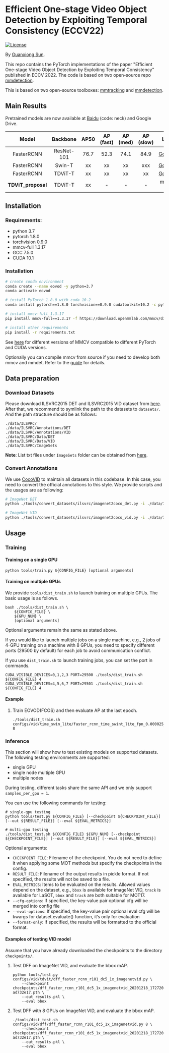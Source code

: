 # Efficient One-stage Video Object Detection by Exploiting Temporal Consistency (ECCV22)

[![License](https://img.shields.io/badge/license-BSD-blue.svg)](LICENSE)

By [Guanxiong Sun](https://sunguanxiong.github.io).

This repo contains the PyTorch implementations of the paper "Efficient One-stage Video Object Detection by Exploiting Temporal Consistency" published in ECCV 2022.
The code is based on two open-source repo [mmdetection](https://github.com/open-mmlab/mmdetection).

This is based on two open-source toolboxes: [mmtracking](https://github.com/open-mmlab/mmtracking) and [mmdetection](https://github.com/open-mmlab/mmdetection).

## Main Results

Pretrained models are now available at [Baidu](https://pan.baidu.com/s/1qjIAD3ohaJO8EF1mZ4nLEg) (code: neck) and Google Drive.

|       Model        |  Backbone  | AP50 | AP (fast) | AP (med) | AP (slow) |                                             Link                                             |
| :----------------: | :--------: | :--: | :-------: | :------: | :-------: | :------------------------------------------------------------------------------------------: |
|     FasterRCNN     | ResNet-101 | 76.7 |   52.3    |   74.1   |   84.9    | [Google](https://drive.google.com/file/d/1W17f9GC60rHU47lUeOEfU--Ra-LTw3Tq/view?usp=sharing) |
|     FasterRCNN     |   Swin-T   |  xx  |    xx     |    xx    |    xxx    | [Google](https://drive.google.com/file/d/1W17f9GC60rHU47lUeOEfU--Ra-LTw3Tq/view?usp=sharing) |
|     FasterRCNN     |  TDViT-T   |  xx  |    xx     |    xx    |    xx     | [Google](https://drive.google.com/file/d/1ZnAdFafF1vW9Lnpw-RPF1AD_csw61lBY/view?usp=sharing) |
| **TDViT_proposal** |  TDViT-T   |  xx  |     -     |    -     |     -     |                                          model url                                           |

## Installation

### Requirements:

- python 3.7
- pytorch 1.8.0
- torchvision 0.9.0
- mmcv-full 1.3.17
- GCC 7.5.0
- CUDA 10.1

### Installation

```bash
# create conda environment
conda create --name eovod -y python=3.7
conda activate eovod

# install PyTorch 1.8.0 with cuda 10.2
conda install pytorch==1.8.0 torchvision==0.9.0 cudatoolkit=10.2 -c pytorch

# install mmcv-full 1.3.17
pip install mmcv-full==1.3.17 -f https://download.openmmlab.com/mmcv/dist/cu102/torch1.8.0/index.html

# install other requirements
pip install -r requirements.txt
```

See [here](https://github.com/open-mmlab/mmcv#installation) for different versions of MMCV compatible to different PyTorch and CUDA versions.

Optionally you can compile mmcv from source if you need to develop both mmcv and mmdet. Refer to the [guide](https://github.com/open-mmlab/mmcv#installation) for details.

## Data preparation

### Download Datasets

Please download ILSVRC2015 DET and ILSVRC2015 VID dataset from [here](http://image-net.org/challenges/LSVRC/2015/downloads). After that, we recommend to symlink the path to the datasets to `datasets/`. And the path structure should be as follows:

    ./data/ILSVRC/
    ./data/ILSVRC/Annotations/DET
    ./data/ILSVRC/Annotations/VID
    ./data/ILSVRC/Data/DET
    ./data/ILSVRC/Data/VID
    ./data/ILSVRC/ImageSets

**Note**: List txt files under `ImageSets` folder can be obtained from
[here](https://github.com/msracver/Flow-Guided-Feature-Aggregation/tree/master/data/ILSVRC2015/ImageSets).

### Convert Annotations

We use [CocoVID](mmdet/datasets/parsers/coco_video_parser.py) to maintain all datasets in this codebase. In this case, you need to convert the official annotations to this style. We provide scripts and the usages are as following:

```bash
# ImageNet DET
python ./tools/convert_datasets/ilsvrc/imagenet2coco_det.py -i ./data/ILSVRC -o ./data/ILSVRC/annotations

# ImageNet VID
python ./tools/convert_datasets/ilsvrc/imagenet2coco_vid.py -i ./data/ILSVRC -o ./data/ILSVRC/annotations

```

## Usage

### Training

#### Training on a single GPU

```shell
python tools/train.py ${CONFIG_FILE} [optional arguments]
```

#### Training on multiple GPUs

We provide `tools/dist_train.sh` to launch training on multiple GPUs.
The basic usage is as follows.

```shell
bash ./tools/dist_train.sh \
    ${CONFIG_FILE} \
    ${GPU_NUM} \
    [optional arguments]
```

Optional arguments remain the same as stated above.

If you would like to launch multiple jobs on a single machine, e.g., 2 jobs of 4-GPU training on a machine with 8 GPUs,
you need to specify different ports (29500 by default) for each job to avoid communication conflict.

If you use `dist_train.sh` to launch training jobs, you can set the port in commands.

```shell
CUDA_VISIBLE_DEVICES=0,1,2,3 PORT=29500 ./tools/dist_train.sh ${CONFIG_FILE} 4
CUDA_VISIBLE_DEVICES=4,5,6,7 PORT=29501 ./tools/dist_train.sh ${CONFIG_FILE} 4
```

#### Example

1. Train EOVOD(FCOS) and then evaluate AP at the last epoch.

   ```shell
   ./tools/dist_train.sh configs/vid/time_swin_lite/faster_rcnn_time_swint_lite_fpn_0.000025_3x_tricks_stride3_train.py 8
   ```



### Inference

This section will show how to test existing models on supported datasets.
The following testing environments are supported:

- single GPU
- single node multiple GPU
- multiple nodes

During testing, different tasks share the same API and we only support `samples_per_gpu = 1`.

You can use the following commands for testing:

```shell
# single-gpu testing
python tools/test.py ${CONFIG_FILE} [--checkpoint ${CHECKPOINT_FILE}] [--out ${RESULT_FILE}] [--eval ${EVAL_METRICS}]

# multi-gpu testing
./tools/dist_test.sh ${CONFIG_FILE} ${GPU_NUM} [--checkpoint ${CHECKPOINT_FILE}] [--out ${RESULT_FILE}] [--eval ${EVAL_METRICS}]
```

Optional arguments:

- `CHECKPOINT_FILE`: Filename of the checkpoint. You do not need to define it when applying some MOT methods but specify the checkpoints in the config.
- `RESULT_FILE`: Filename of the output results in pickle format. If not specified, the results will not be saved to a file.
- `EVAL_METRICS`: Items to be evaluated on the results. Allowed values depend on the dataset, e.g., `bbox` is available for ImageNet VID, `track` is available for LaSOT, `bbox` and `track` are both suitable for MOT17.
- `--cfg-options`: If specified, the key-value pair optional cfg will be merged into config file
- `--eval-options`: If specified, the key-value pair optional eval cfg will be kwargs for dataset.evaluate() function, it’s only for evaluation
- `--format-only`: If specified, the results will be formatted to the official format.

#### Examples of testing VID model

Assume that you have already downloaded the checkpoints to the directory `checkpoints/`.

1. Test DFF on ImageNet VID, and evaluate the bbox mAP.

   ```shell
   python tools/test.py configs/vid/tdvit/dff_faster_rcnn_r101_dc5_1x_imagenetvid.py \
       --checkpoint checkpoints/dff_faster_rcnn_r101_dc5_1x_imagenetvid_20201218_172720-ad732e17.pth \
       --out results.pkl \
       --eval bbox
   ```

2. Test DFF with 8 GPUs on ImageNet VID, and evaluate the bbox mAP.

   ```shell
   ./tools/dist_test.sh configs/vid/dff/dff_faster_rcnn_r101_dc5_1x_imagenetvid.py 8 \
       --checkpoint checkpoints/dff_faster_rcnn_r101_dc5_1x_imagenetvid_20201218_172720-ad732e17.pth \
       --out results.pkl \
       --eval bbox
   ```
